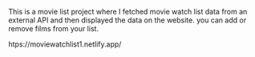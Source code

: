 This is a movie list project where I fetched movie watch list data from an external API and then displayed the data on the website. you can add or remove films from your list.                                                 
                   
   htps://moviewatchlist1.netlify.app/      
 
